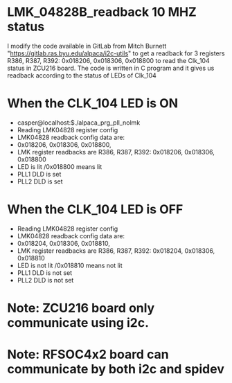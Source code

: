 # LMK_04828B_readback 10 MHZ status 
I modify the code available in GitLab from Mitch Burnett "https://gitlab.ras.byu.edu/alpaca/i2c-utils" to get a readback for 3 registers R386, R387, R392: 0x018206, 0x018306, 0x018800 to read the Clk_104 status in ZCU216 board. The code is written in C program and it gives us readback according to the status of LEDs of Clk_104
# When the CLK_104 LED is ON
- casper@localhost:$./alpaca_prg_pll_nolmk 
- Reading LMK04828 register config
- LMK04828 readback config data are:
- 0x018206, 0x018306, 0x018800, 
- LMK register readbacks are R386, R387, R392: 0x018206, 0x018306, 0x018800
- LED is lit /0x018800 means lit
- PLL1 DLD is set
- PLL2 DLD is set
# When the CLK_104 LED is OFF
- Reading LMK04828 register config
- LMK04828 readback config data are:
- 0x018204, 0x018306, 0x018810, 
- LMK register readbacks are R386, R387, R392: 0x018204, 0x018306, 0x018810
- LED is not lit /0x018810 means not lit
- PLL1 DLD is not set
- PLL2 DLD is not set
# Note: ZCU216 board only communicate using i2c. 
# Note: RFSOC4x2 board can communicate by both i2c and spidev
